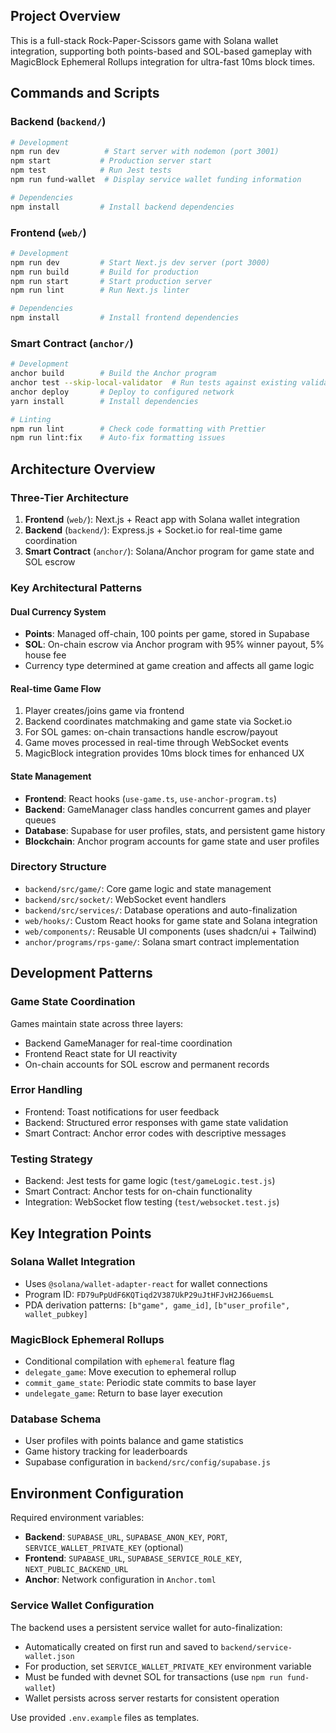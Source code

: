 ## Project Overview

This is a full-stack Rock-Paper-Scissors game with Solana wallet integration, supporting both points-based and SOL-based gameplay with MagicBlock Ephemeral Rollups integration for ultra-fast 10ms block times.

## Commands and Scripts

### Backend (`backend/`)
```bash
# Development
npm run dev          # Start server with nodemon (port 3001)
npm start           # Production server start
npm test            # Run Jest tests
npm run fund-wallet  # Display service wallet funding information

# Dependencies
npm install         # Install backend dependencies
```

### Frontend (`web/`)
```bash
# Development
npm run dev         # Start Next.js dev server (port 3000)
npm run build       # Build for production
npm run start       # Start production server
npm run lint        # Run Next.js linter

# Dependencies
npm install         # Install frontend dependencies
```

### Smart Contract (`anchor/`)
```bash
# Development
anchor build        # Build the Anchor program
anchor test --skip-local-validator  # Run tests against existing validator
anchor deploy       # Deploy to configured network
yarn install        # Install dependencies

# Linting
npm run lint        # Check code formatting with Prettier
npm run lint:fix    # Auto-fix formatting issues
```

## Architecture Overview

### Three-Tier Architecture
1. **Frontend** (`web/`): Next.js + React app with Solana wallet integration
2. **Backend** (`backend/`): Express.js + Socket.io for real-time game coordination
3. **Smart Contract** (`anchor/`): Solana/Anchor program for game state and SOL escrow

### Key Architectural Patterns

#### Dual Currency System
- **Points**: Managed off-chain, 100 points per game, stored in Supabase
- **SOL**: On-chain escrow via Anchor program with 95% winner payout, 5% house fee
- Currency type determined at game creation and affects all game logic

#### Real-time Game Flow
1. Player creates/joins game via frontend
2. Backend coordinates matchmaking and game state via Socket.io
3. For SOL games: on-chain transactions handle escrow/payout
4. Game moves processed in real-time through WebSocket events
5. MagicBlock integration provides 10ms block times for enhanced UX

#### State Management
- **Frontend**: React hooks (`use-game.ts`, `use-anchor-program.ts`) 
- **Backend**: GameManager class handles concurrent games and player queues
- **Database**: Supabase for user profiles, stats, and persistent game history
- **Blockchain**: Anchor program accounts for game state and user profiles

### Directory Structure
- `backend/src/game/`: Core game logic and state management
- `backend/src/socket/`: WebSocket event handlers
- `backend/src/services/`: Database operations and auto-finalization
- `web/hooks/`: Custom React hooks for game state and Solana integration
- `web/components/`: Reusable UI components (uses shadcn/ui + Tailwind)
- `anchor/programs/rps-game/`: Solana smart contract implementation

## Development Patterns

### Game State Coordination
Games maintain state across three layers:
- Backend GameManager for real-time coordination
- Frontend React state for UI reactivity  
- On-chain accounts for SOL escrow and permanent records

### Error Handling
- Frontend: Toast notifications for user feedback
- Backend: Structured error responses with game state validation
- Smart Contract: Anchor error codes with descriptive messages

### Testing Strategy
- Backend: Jest tests for game logic (`test/gameLogic.test.js`)
- Smart Contract: Anchor tests for on-chain functionality
- Integration: WebSocket flow testing (`test/websocket.test.js`)

## Key Integration Points

### Solana Wallet Integration
- Uses `@solana/wallet-adapter-react` for wallet connections
- Program ID: `FD79uPpUdF6KQTiqd2V387UkP29uJtHFJvH2J66uemsL`
- PDA derivation patterns: `[b"game", game_id]`, `[b"user_profile", wallet_pubkey]`

### MagicBlock Ephemeral Rollups
- Conditional compilation with `ephemeral` feature flag
- `delegate_game`: Move execution to ephemeral rollup
- `commit_game_state`: Periodic state commits to base layer
- `undelegate_game`: Return to base layer execution

### Database Schema
- User profiles with points balance and game statistics
- Game history tracking for leaderboards
- Supabase configuration in `backend/src/config/supabase.js`

## Environment Configuration

Required environment variables:
- **Backend**: `SUPABASE_URL`, `SUPABASE_ANON_KEY`, `PORT`, `SERVICE_WALLET_PRIVATE_KEY` (optional)
- **Frontend**: `SUPABASE_URL`, `SUPABASE_SERVICE_ROLE_KEY`, `NEXT_PUBLIC_BACKEND_URL`
- **Anchor**: Network configuration in `Anchor.toml`

### Service Wallet Configuration
The backend uses a persistent service wallet for auto-finalization:
- Automatically created on first run and saved to `backend/service-wallet.json`
- For production, set `SERVICE_WALLET_PRIVATE_KEY` environment variable
- Must be funded with devnet SOL for transactions (use `npm run fund-wallet`)
- Wallet persists across server restarts for consistent operation

Use provided `.env.example` files as templates.
